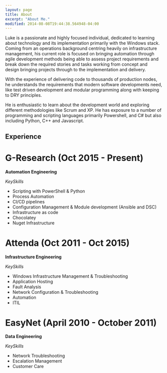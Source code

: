 ```yaml
---
layout: page
title: About
excerpt: "About Me."
modified: 2014-08-08T19:44:38.564948-04:00
---
```


Luke is a passionate and highly focused individual, dedicated to learning about technology and its implementation primarily with the Windows stack. Coming from an operations background centring heavily on infrastructure management, his current role is focused on bringing automation through agile development methods being able to assess project requirements and break down the required stories and tasks working from concept and design bringing projects through to the implementation and delivery. 

With the experience of delivering code to thousands of production nodes, he understands the requirements that modern software developments need, like test driven development and modular programming along with keeping to DRY principles.

He is enthusiastic to learn about the development world and exploring different methodologies like Scrum and XP. He has exposure to a number of programming and scripting languages primarily Powershell, and C# but also including Python, C++ and Javascript.  

## Experience 

# G-Research (Oct 2015 - Present)
**Automation Engineering**

*KeySkills*

- Scripting with PowerShell & Python
- Process Automation
- CI/CD pipelines
- Configuration Management & Module development (Ansible and DSC)
- Infrastructure as code
- Chocolatey
- Nuget Infrastructure 

# Attenda (Oct 2011 - Oct 2015)
**Infrastructure Engineering**

*KeySkills*

- Windows Infrastructure Management & Troubleshooting
- Application Hosting
- Fault Analysis 
- Network Configuration & Troubleshooting
- Automation
- ITIL

# EasyNet (April 2010 - October 2011)
**Data Engineering**

*KeySkills*

- Network Troubleshooting
- Escalation Management
- Customer Care